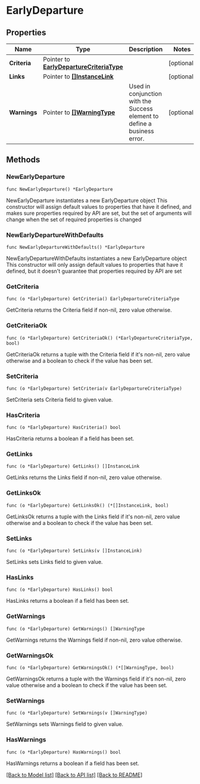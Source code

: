 # EarlyDeparture

## Properties

Name | Type | Description | Notes
------------ | ------------- | ------------- | -------------
**Criteria** | Pointer to [**EarlyDepartureCriteriaType**](EarlyDepartureCriteriaType.md) |  | [optional] 
**Links** | Pointer to [**[]InstanceLink**](InstanceLink.md) |  | [optional] 
**Warnings** | Pointer to [**[]WarningType**](WarningType.md) | Used in conjunction with the Success element to define a business error. | [optional] 

## Methods

### NewEarlyDeparture

`func NewEarlyDeparture() *EarlyDeparture`

NewEarlyDeparture instantiates a new EarlyDeparture object
This constructor will assign default values to properties that have it defined,
and makes sure properties required by API are set, but the set of arguments
will change when the set of required properties is changed

### NewEarlyDepartureWithDefaults

`func NewEarlyDepartureWithDefaults() *EarlyDeparture`

NewEarlyDepartureWithDefaults instantiates a new EarlyDeparture object
This constructor will only assign default values to properties that have it defined,
but it doesn't guarantee that properties required by API are set

### GetCriteria

`func (o *EarlyDeparture) GetCriteria() EarlyDepartureCriteriaType`

GetCriteria returns the Criteria field if non-nil, zero value otherwise.

### GetCriteriaOk

`func (o *EarlyDeparture) GetCriteriaOk() (*EarlyDepartureCriteriaType, bool)`

GetCriteriaOk returns a tuple with the Criteria field if it's non-nil, zero value otherwise
and a boolean to check if the value has been set.

### SetCriteria

`func (o *EarlyDeparture) SetCriteria(v EarlyDepartureCriteriaType)`

SetCriteria sets Criteria field to given value.

### HasCriteria

`func (o *EarlyDeparture) HasCriteria() bool`

HasCriteria returns a boolean if a field has been set.

### GetLinks

`func (o *EarlyDeparture) GetLinks() []InstanceLink`

GetLinks returns the Links field if non-nil, zero value otherwise.

### GetLinksOk

`func (o *EarlyDeparture) GetLinksOk() (*[]InstanceLink, bool)`

GetLinksOk returns a tuple with the Links field if it's non-nil, zero value otherwise
and a boolean to check if the value has been set.

### SetLinks

`func (o *EarlyDeparture) SetLinks(v []InstanceLink)`

SetLinks sets Links field to given value.

### HasLinks

`func (o *EarlyDeparture) HasLinks() bool`

HasLinks returns a boolean if a field has been set.

### GetWarnings

`func (o *EarlyDeparture) GetWarnings() []WarningType`

GetWarnings returns the Warnings field if non-nil, zero value otherwise.

### GetWarningsOk

`func (o *EarlyDeparture) GetWarningsOk() (*[]WarningType, bool)`

GetWarningsOk returns a tuple with the Warnings field if it's non-nil, zero value otherwise
and a boolean to check if the value has been set.

### SetWarnings

`func (o *EarlyDeparture) SetWarnings(v []WarningType)`

SetWarnings sets Warnings field to given value.

### HasWarnings

`func (o *EarlyDeparture) HasWarnings() bool`

HasWarnings returns a boolean if a field has been set.


[[Back to Model list]](../README.md#documentation-for-models) [[Back to API list]](../README.md#documentation-for-api-endpoints) [[Back to README]](../README.md)


